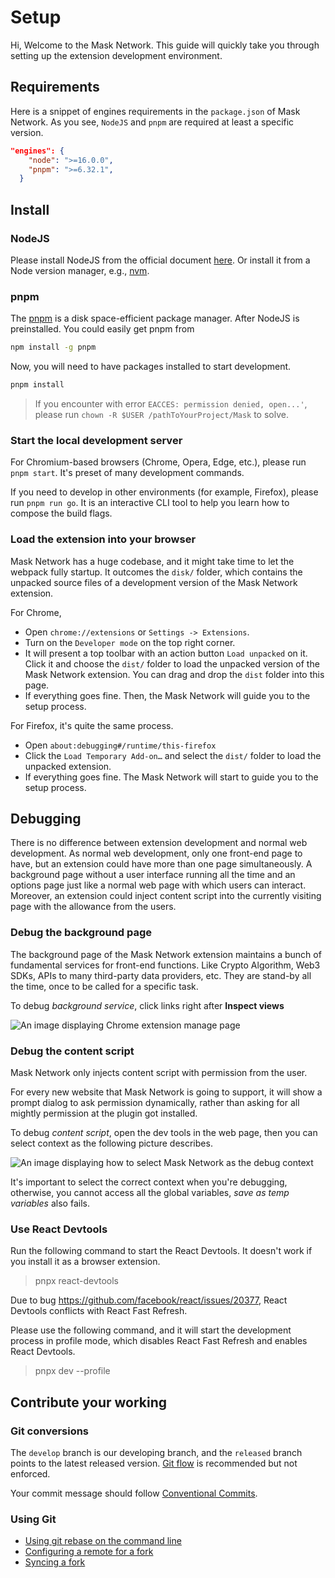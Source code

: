 # Setup

Hi, Welcome to the Mask Network. This guide will quickly take you through setting up the extension development environment.

## Requirements

Here is a snippet of engines requirements in the `package.json` of Mask Network. As you see, `NodeJS` and `pnpm` are required at least a specific version.

```json
"engines": {
    "node": ">=16.0.0",
    "pnpm": ">=6.32.1",
  }
```

## Install

### NodeJS

Please install NodeJS from the official document [here](https://nodejs.org/en/). Or install it from a Node version manager, e.g., [nvm](https://github.com/nvm-sh/nvm).

### pnpm

The [pnpm](https://pnpm.io/) is a disk space-efficient package manager. After NodeJS is preinstalled. You could easily get pnpm from

```bash
npm install -g pnpm
```

Now, you will need to have packages installed to start development.

```bash
pnpm install
```

> If you encounter with error `EACCES: permission denied, open...'`, please run `chown -R $USER /pathToYourProject/Mask` to solve.

### Start the local development server

For Chromium-based browsers (Chrome, Opera, Edge, etc.), please run `pnpm start`. It's preset of many development commands.

If you need to develop in other environments (for example, Firefox), please run `pnpm run go`. It is an interactive CLI tool to help you learn how to compose the build flags.

### Load the extension into your browser

Mask Network has a huge codebase, and it might take time to let the webpack fully startup. It outcomes the `disk/` folder, which contains the unpacked source files of a development version of the Mask Network extension.

For Chrome,

- Open `chrome://extensions` or `Settings -> Extensions`.
- Turn on the `Developer mode` on the top right corner.
- It will present a top toolbar with an action button `Load unpacked` on it. Click it and choose the `dist/` folder to load the unpacked version of the Mask Network extension. You can drag and drop the `dist` folder into this page.
- If everything goes fine. Then, the Mask Network will guide you to the setup process.

For Firefox, it's quite the same process.

- Open `about:debugging#/runtime/this-firefox`
- Click the `Load Temporary Add-on…` and select the `dist/` folder to load the unpacked extension.
- If everything goes fine. The Mask Network will start to guide you to the setup process.

## Debugging

There is no difference between extension development and normal web development. As normal web development, only one front-end page to have, but an extension could have more than one page simultaneously. A background page without a user interface running all the time and an options page just like a normal web page with which users can interact. Moreover, an extension could inject content script into the currently visiting page with the allowance from the users.

### Debug the background page

The background page of the Mask Network extension maintains a bunch of fundamental services for front-end functions. Like Crypto Algorithm, Web3 SDKs, APIs to many third-party data providers, etc. They are stand-by all the time, once to be called for a specific task.

To debug _background service_, click links right after **Inspect views**

![An image displaying Chrome extension manage page](https://user-images.githubusercontent.com/5390719/103509131-5ce0cb00-4e9d-11eb-9aec-b24b9888b863.png)

### Debug the content script

Mask Network only injects content script with permission from the user.

For every new website that Mask Network is going to support, it will show a prompt dialog to ask permission dynamically, rather than asking for all mightly permission at the plugin got installed.

To debug _content script_, open the dev tools in the web page,
then you can select context as the following picture describes.

![An image displaying how to select Mask Network as the debug context](https://user-images.githubusercontent.com/5390719/103509436-1a6bbe00-4e9e-11eb-9b18-bde021337944.png)

It's important to select the correct context when you're debugging,
otherwise, you cannot access all the global variables,
_save as temp variables_ also fails.

### Use React Devtools

Run the following command to start the React Devtools. It doesn't work if you install it as a browser extension.

> pnpx react-devtools

Due to bug <https://github.com/facebook/react/issues/20377>, React Devtools conflicts with React Fast Refresh.

Please use the following command, and it will start the development process in profile mode, which disables React Fast Refresh and enables React Devtools.

> pnpx dev --profile

## Contribute your working

### Git conversions

The `develop` branch is our developing branch, and the `released` branch points to the latest released version.
[Git flow](https://github.com/nvie/gitflow) is recommended but not enforced.

Your commit message should follow [Conventional Commits](https://www.conventionalcommits.org).

### Using Git

- [Using git rebase on the command line](https://docs.github.com/en/github/getting-started-with-github/using-git-rebase-on-the-command-line)
- [Configuring a remote for a fork](https://docs.github.com/en/github/collaborating-with-issues-and-pull-requests/configuring-a-remote-for-a-fork)
- [Syncing a fork](https://docs.github.com/en/github/collaborating-with-issues-and-pull-requests)

